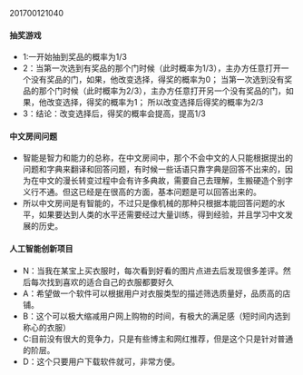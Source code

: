 201700121040
#### 抽奖游戏
- 1:一开始抽到奖品的概率为1/3
- 2：当第一次选到有奖品的那个门时候（此时概率为1/3），主办方任意打开一个没有奖品的门，如果，他改变选择，得奖的概率为0；
    当第一次选到没有奖品的那个门时候（此时概率为2/3），主办方任意打开另一个没有奖品的门，如果，他改变选择，得奖的概率为1；
    所以改变选择后得奖的概率为2/3
- 3：结论：改变选择后，得奖的概率会提高，提高1/3
#### 中文房间问题
- 智能是智力和能力的总称，在中文房间中，那个不会中文的人只能根据提出的问题和字典来翻译和回答问题，有时候一些话语只靠字典是回答不出来的，因为在中文的漫长转变过程中会有许多典故，需要自己去理解，生搬硬造个别字义行不通。但这已经是在很高的方面，基本问题是可以回答出来的。
- 所以中文房间是有智能的，不过只是像机械的那种只根据本能回答问题的水平，如果要达到人类的水平还需要经过大量训练，得到经验，并且学习中文发展的历史。
#### 人工智能创新项目
- N：当我在某宝上买衣服时，每次看到好看的图片点进去后发现很多差评。然后每次找到喜欢的适合自己的衣服都要好久
- A：希望做一个软件可以根据用户对衣服类型的描述筛选质量好，品质高的店铺。
- B：这个可以极大缩减用户网上购物的时间，有极大的满足感（短时间内选到称心的衣服）
- C:目前没有很大的竞争力，只是有些博主和网红推荐，但是这个只是针对普通的阶层。
- D：这个只要用户下载软件就可，非常方便。

